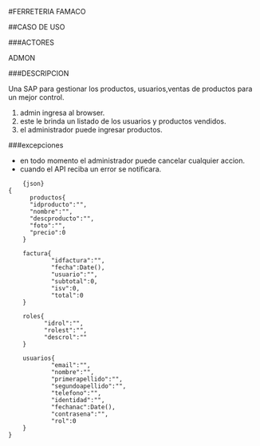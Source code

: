 #FERRETERIA FAMACO


##CASO DE USO

###ACTORES

ADMON

###DESCRIPCION

Una SAP para gestionar los productos,
usuarios,ventas de productos para un mejor control.

1. admin ingresa al browser.
2. este le brinda un listado de los usuarios y productos vendidos.
3. el administrador puede ingresar productos.

###excepciones
* en todo momento el administrador puede cancelar cualquier accion.
* cuando el API reciba un error se notificara.

```
    {json}
{
      productos{
      "idproducto":"",
      "nombre":"",
      "descproducto":"",
      "foto":"",
      "precio":0
    }

    factura{
            "idfactura":"",
            "fecha":Date(),
            "usuario":"",
            "subtotal":0,
            "isv":0,
            "total":0
    }

    roles{
          "idrol":"",
          "rolest":"",
          "descrol":""
    }

    usuarios{
            "email":"",
            "nombre":"",
            "primerapellido":"",
            "segundoapellido":"",
            "telefono":"",
            "identidad":"",
            "fechanac":Date(),
            "contrasena":"",            
            "rol":0
    }
}
```
